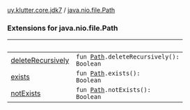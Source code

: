 [uy.klutter.core.jdk7](../index.md) / [java.nio.file.Path](.)


### Extensions for java.nio.file.Path

|&nbsp;|&nbsp;|
|---|---|
| [deleteRecursively](delete-recursively.md) | <code>fun [Path](http://docs.oracle.com/javase/6/docs/api/java/nio/file/Path.html).deleteRecursively(): Boolean</code><br/> |
| [exists](exists.md) | <code>fun [Path](http://docs.oracle.com/javase/6/docs/api/java/nio/file/Path.html).exists(): Boolean</code><br/> |
| [notExists](not-exists.md) | <code>fun [Path](http://docs.oracle.com/javase/6/docs/api/java/nio/file/Path.html).notExists(): Boolean</code><br/> |
